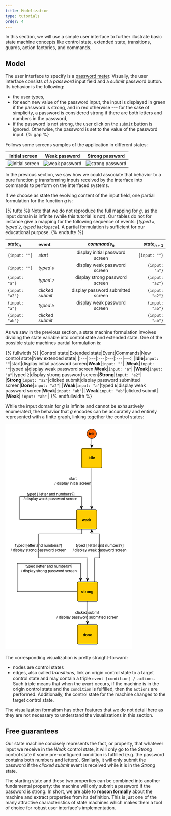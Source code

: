 ```yaml
---
title: Modelization
type: tutorials
order: 4
---
```


In this section, we will use a simple user interface to further illustrate  basic state machine concepts like control state, extended state, transitions, guards, action factories, and commands. 

## Model
The user interface to specify is a [password meter](https://cdn.dribbble.com/users/522131/screenshots/4467712/password_strength.png). Visually, the user interface consists of a *password* input field and a *submit* password button. Its behavior is the following:
- the user types,
- for each new value of the password input, the input is displayed in green if the password is strong, and in red otherwise --- for the sake of simplicity, a password is considered strong if there are both letters and numbers in the password,
- if the password is not strong, the user click on the `submit` button is ignored. Otherwise, the password is set to the value of the password input.
{% gap %}

Follows some screens samples of the application in different states:

|Initial screen|Weak password|Strong password|
|:---:|:---:|:---:|
|![initial screen](https://i.imgur.com/ECzIRk2.png)|![weak password](https://i.imgur.com/q9TJFl4.png?1)|![strong password](https://i.imgur.com/QzWNHng.png)|

In the previous section, we saw how we could associate that behavior to a pure function $g$ transforming inputs received by the interface into commands to perform on the interfaced systems.

If we choose as state the evolving content of the input field, one partial formulation for the function $g$ is:

{% tufte %}
Note that we do not reproduce the full mapping for $g$, as the input domain is infinite (while this tutorial is not). Our tables do not for instance give a mapping for the following sequence of events: [*typed `a`*, *typed `2`*, *typed `backspace`*]. A partial formulation is sufficient for our educational purpose.
{% endtufte %}

|$state_n$|event|$commands_n$|$state_{n+1}$|
|:---|:---|:---:|---:|
|`{input: ""}`|*start*|display initial password screen|`{input: ""}`|
|`{input: ""}`|*typed `a`*|display weak password screen|`{input: "a"}`|
|`{input: "a"}`|*typed `2`*|display strong password screen|`{input: "a2"}`|
|`{input: "a2"}`|*clicked submit*|display password submitted screen|`{input: "a2"}`|
|`{input: "a"}`|*typed `b`*|display weak password screen|`{input: "ab"}`|
|`{input: "ab"}`|*clicked submit*| |`{input: "ab"}`|

As we saw in the previous section, a state machine formulation involves dividing the state variable into control state and extended state. One of the possible state machines partial formulation is:

{% fullwidth %}
|Control state|Extended state|Event|Commands|New control state|New extended state|
|:---|:---|:---|:---|:---|---:|
|**Idle**|`input: ""`|start|display initial password screen|**Weak**|`input: ""`|
|**Weak**|`input: ""`|typed `a`|display weak password screen|**Weak**|`input: "a"`|
|**Weak**|`input: "a"`|typed `2`|display strong password screen|**Strong**|`input: "a2"`|
|**Strong**|`input: "a2"`|clicked submit|display password submitted screen|**Done**|`input: "a2"`|
|**Weak**|`input: "a"`|typed `b`|display weak password screen|**Weak**|`input: "ab"`|
|**Weak**|`input: "ab"`|clicked submit|  |**Weak**| `input: "ab"` |
{% endfullwidth %}

While the input domain for $g$ is infinite and cannot be exhaustively enumerated, the behavior that $g$ encodes can be accurately and entirely represented with a finite graph, linking together the control states:

![password submit fsm](../../graphs/password-meter.png)

The corresponding visualization is pretty straight-forward:

- nodes are control states
- edges, also called *transitions*, link an origin control state to a target control state and may contain a triple `event [condition] / actions`. Such triple means that when the `event` occurs, if the machine is in the origin control state and the `condition` is fulfilled, then the `actions` are performed. Additionally, the control state for the machine changes to the target control state.

The visualization formalism has other features that we do not detail here as they are not necessary to understand the visualizations in this section.

## Free guarantees
Our state machine concisely represents the fact, or property, that whatever input we receive in the *Weak* control state, it will only go to the *Strong* control state if some pre-configured condition is fulfilled (e.g. the password contains both numbers and letters). Similarly, it will only submit the password if the *clicked submit* event is received while it is in the *Strong* state.

The starting state and these two properties can be combined into another fundamental property: the machine will only submit a password if the password is strong. In short, we are able to **reason formally** about the machine and extract properties from its definition. This is just one of the many attractive characteristics of state machines which makes them a tool of choice for robust user interface's implementation.

